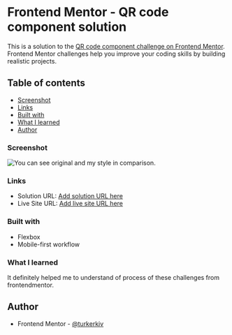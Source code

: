 # Frontend Mentor - QR code component solution

This is a solution to the [QR code component challenge on Frontend Mentor](https://www.frontendmentor.io/challenges/qr-code-component-iux_sIO_H). Frontend Mentor challenges help you improve your coding skills by building realistic projects. 

## Table of contents
  - [Screenshot](#screenshot)
  - [Links](#links)
  - [Built with](#built-with)
  - [What I learned](#what-i-learned)
  - [Author](#author)

### Screenshot
![You can see original and my style in comparison.](https://www.frontendmentor.io/solutions/qrcodecomponentchallenge-I2dDH_LqXY)

### Links
- Solution URL: [Add solution URL here](https://github.com/turkerkiv/frontendmentor/tree/main/qr-code-component-main)
- Live Site URL: [Add live site URL here](https://turkerkiv.github.io/frontendmentor/qr-code-component-main/)

### Built with
- Flexbox
- Mobile-first workflow

### What I learned
It definitely helped me to understand of process of these challenges from frontendmentor. 

## Author
- Frontend Mentor - [@turkerkiv](https://www.frontendmentor.io/profile/turkerkiv)